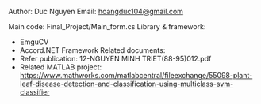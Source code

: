 Author: Duc Nguyen 
Email: hoangduc104@gmail.com

Main code: Final_Project/Main_form.cs
Library & framework: 
  - EmguCV
  - Accord.NET Framework
Related documents:
- Refer publication: 12-NGUYEN MINH TRIET(88-95)012.pdf
- Related MATLAB project: https://www.mathworks.com/matlabcentral/fileexchange/55098-plant-leaf-disease-detection-and-classification-using-multiclass-svm-classifier 
